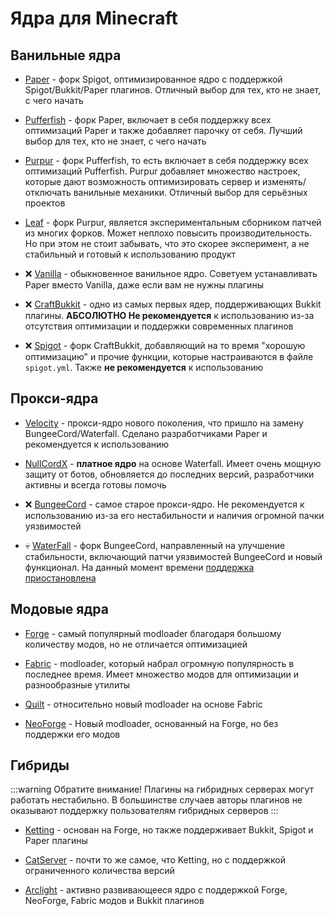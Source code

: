 # Ядра для Minecraft

## Ванильные ядра

- [Paper](https://papermc.io/software/paper) - форк Spigot, оптимизированное ядро с поддержкой Spigot/Bukkit/Paper плагинов.
Отличный выбор для тех, кто не знает, с чего начать

- [Pufferfish](https://pufferfish.host/downloads) - форк Paper, включает в себя поддержку всех оптимизаций Paper и также добавляет парочку от себя.
Лучший выбор для тех, кто не знает, с чего начать

- [Purpur](https://purpurmc.org) - форк Pufferfish, то есть включает в себя поддержку всех оптимизаций Pufferfish.
Purpur добавляет множество настроек, которые дают возможность оптимизировать сервер и изменять/отключать ванильные механики.
Отличный выбор для серьёзных проектов

- [Leaf](https://www.leafmc.one) - форк Purpur, является экспериментальным сборником патчей из многих форков.
Может неплохо повысить производительность.
Но при этом не стоит забывать, что это скорее эксперимент, а не стабильный и готовый к использованию продукт

- ❌ [Vanilla](https://getbukkit.org/download/vanilla) - обыкновенное ванильное ядро.
Советуем устанавливать Paper вместо Vanilla, даже если вам не нужны плагины

- ❌ [CraftBukkit](https://getbukkit.org/download/craftbukkit) - одно из самых первых ядер, поддерживающих Bukkit плагины.
**АБСОЛЮТНО Не рекомендуется** к использованию из-за отсутствия оптимизации и поддержки современных плагинов

- ❌ [Spigot](https://getbukkit.org/download/spigot) - форк CraftBukkit, добавляющий на то время "хорошую оптимизацию" и прочие функции, которые настраиваются в файле `spigot.yml`.
Также **не рекомендуется** к использованию

## Прокси-ядра

- [Velocity](https://papermc.io/software/velocity) - прокси-ядро нового поколения, что пришло на замену BungeeCord/Waterfall.
Сделано разработчиками Paper и рекомендуется к использованию

- [NullCordX](https://builtbybit.com/resources/nullcordx-lightweight-antibot.22322) - **платное ядро** на основе Waterfall.
Имеет очень мощную защиту от ботов, обновляется до последних версий, разработчики активны и всегда готовы помочь
 
- ❌ [BungeeCord](https://www.spigotmc.org/wiki/bungeecord) - самое старое прокси-ядро.
Не рекомендуется к использованию из-за его нестабильности и наличия огромной пачки уязвимостей

- 💀 [WaterFall](https://papermc.io/software/waterfall) - форк BungeeCord, направленный на улучшение стабильности, включающий патчи уязвимостей BungeeCord и новый функционал.
На данный момент времени [поддержка приостановлена](https://forums.papermc.io/threads/1088)

## Модовые ядра

- [Forge](https://files.minecraftforge.net/net/minecraftforge/forge) - самый популярный modloader благодаря большому количеству модов, но не отличается оптимизацией

- [Fabric](https://fabricmc.net/use/server) - modloader, который набрал огромную популярность в последнее время.
Имеет множество модов для оптимизации и разнообразные утилиты

- [Quilt](https://quiltmc.org/en/install/server) - относительно новый modloader на основе Fabric

- [NeoForge](https://neoforged.net) - Новый modloader, основанный на Forge, но без поддержки его модов

## Гибриды

:::warning Обратите внимание!
Плагины на гибридных серверах могут работать нестабильно.
В большинстве случаев авторы плагинов не оказывают поддержку пользователям гибридных серверов
:::

- [Ketting](https://kettingpowered.org) - основан на Forge, но также поддерживает Bukkit, Spigot и Paper плагины

- [CatServer](https://catmc.org) - почти то же самое, что Ketting, но с поддержкой ограниченного количества версий

- [Arclight](https://github.com/IzzelAliz/Arclight) - активно развивающееся ядро с поддержкой Forge, NeoForge, Fabric модов и Bukkit плагинов